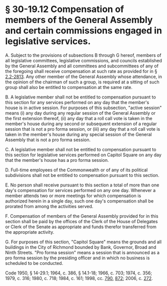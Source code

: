 # § 30-19.12 Compensation of members of the General Assembly and certain commissions engaged in legislative services.

<p>A. Subject to the provisions of subsections B through G hereof, members of all legislative committees, legislative commissions, and councils established by the General Assembly and all committees and subcommittees of any of the foregoing shall receive compensation at such rate as provided for in § <a href='http://law.lis.virginia.gov/vacode/2.2-2813/'>2.2-2813</a>. Any other member of the General Assembly whose attendance, in the opinion of the chairman of such a group, is required at a sitting of such group shall also be entitled to compensation at the same rate.</p><p>B. A legislative member shall not be entitled to compensation pursuant to this section for any services performed on any day that the member's house is in active session. For purposes of this subsection, "active session" means (i) any day during any regular session of the General Assembly or the first extension thereof, (ii) any day that a roll call vote is taken in the member's house during any second or subsequent extension of a regular session that is not a pro forma session, or (iii) any day that a roll call vote is taken in the member's house during any special session of the General Assembly that is not a pro forma session.</p><p>C. A legislative member shall not be entitled to compensation pursuant to this section for legislative services performed on Capitol Square on any day that the member's house has a pro forma session.</p><p>D. Full-time employees of the Commonwealth or of any of its political subdivisions shall not be entitled to compensation pursuant to this section.</p><p>E. No person shall receive pursuant to this section a total of more than one day's compensation for services performed on any one day. Whenever a member attends two or more meetings for which compensation is authorized herein in a single day, such one day's compensation shall be prorated from among the activities served.</p><p>F. Compensation of members of the General Assembly provided for in this section shall be paid by the offices of the Clerk of the House of Delegates or Clerk of the Senate as appropriate and funds therefor transferred from the appropriate activity.</p><p>G. For purposes of this section, "Capitol Square" means the grounds and all buildings in the City of Richmond bounded by Bank, Governor, Broad and Ninth Streets. "Pro forma session" means a session that is announced as a pro forma session by the presiding officer and in which no business is scheduled to be conducted.</p><p>Code 1950, § 14-29.1; 1964, c. 386, § 14.1-18; 1966, c. 703; 1974, c. 356; 1979, c. 316; 1980, c. 718; 1984, c. 161; 1998, cc. <a href='http://lis.virginia.gov/cgi-bin/legp604.exe?981+ful+CHAP0790'>790</a>, <a href='http://lis.virginia.gov/cgi-bin/legp604.exe?981+ful+CHAP0872'>872</a>; 2006, c. <a href='http://lis.virginia.gov/cgi-bin/legp604.exe?061+ful+CHAP0272'>272</a>.</p>